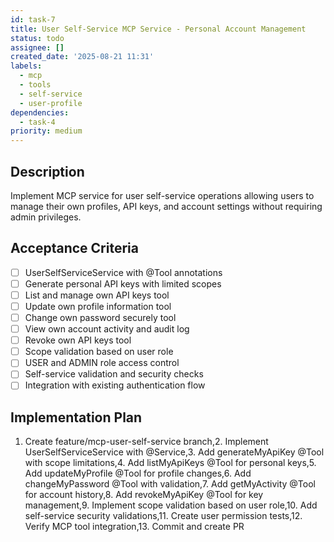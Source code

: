 ```yaml
---
id: task-7
title: User Self-Service MCP Service - Personal Account Management
status: todo
assignee: []
created_date: '2025-08-21 11:31'
labels:
  - mcp
  - tools
  - self-service
  - user-profile
dependencies:
  - task-4
priority: medium
---
```


## Description

Implement MCP service for user self-service operations allowing users to manage their own profiles, API keys, and account settings without requiring admin privileges.

## Acceptance Criteria

- [ ] UserSelfServiceService with @Tool annotations
- [ ] Generate personal API keys with limited scopes
- [ ] List and manage own API keys tool
- [ ] Update own profile information tool
- [ ] Change own password securely tool
- [ ] View own account activity and audit log
- [ ] Revoke own API keys tool
- [ ] Scope validation based on user role
- [ ] USER and ADMIN role access control
- [ ] Self-service validation and security checks
- [ ] Integration with existing authentication flow

## Implementation Plan

1. Create feature/mcp-user-self-service branch,2. Implement UserSelfServiceService with @Service,3. Add generateMyApiKey @Tool with scope limitations,4. Add listMyApiKeys @Tool for personal keys,5. Add updateMyProfile @Tool for profile changes,6. Add changeMyPassword @Tool with validation,7. Add getMyActivity @Tool for account history,8. Add revokeMyApiKey @Tool for key management,9. Implement scope validation based on user role,10. Add self-service security validations,11. Create user permission tests,12. Verify MCP tool integration,13. Commit and create PR
